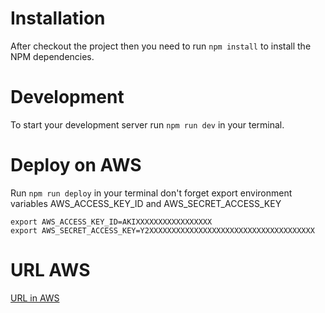 # Installation

After checkout the project then you need to run `npm install` to install the NPM dependencies.

# Development

To start your development server run `npm run dev` in your terminal.

# Deploy on AWS

Run `npm run deploy` in your terminal don't forget export environment variables AWS_ACCESS_KEY_ID and AWS_SECRET_ACCESS_KEY


```jsonc
export AWS_ACCESS_KEY_ID=AKIXXXXXXXXXXXXXXXXX
export AWS_SECRET_ACCESS_KEY=Y2XXXXXXXXXXXXXXXXXXXXXXXXXXXXXXXXXXXXX
```

# URL AWS
[URL in AWS](https://d3s4sm8l4zbt94.cloudfront.net)
